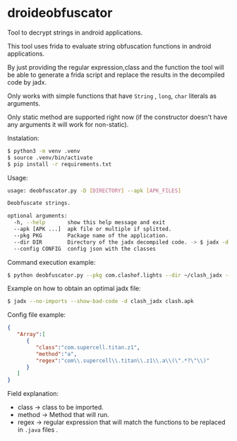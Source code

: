# droideobfuscator
Tool to decrypt strings in android applications.

This tool uses frida to evaluate string obfuscation functions in android applications.

By just providing the regular expression,class and the function the tool will be able to generate a frida script and replace the results in the decompiled code by jadx.

Only works with simple functions that have `String` , `long`, `char` literals as arguments.

Only static method are supported right now (if the constructor doesn't have any arguments it will work for non-static).

Instalation:

```bash
$ python3 -m venv .venv
$ source .venv/bin/activate
$ pip install -r requirements.txt
```

Usage:
```bash
usage: deobfuscator.py -D [DIRECTORY] --apk [APK_FILES]

Deobfuscate strings.

optional arguments:
  -h, --help       show this help message and exit
  --apk [APK ...]  apk file or multiple if splitted.
  --pkg PKG        Package name of the application.
  --dir DIR        Directory of the jadx decompiled code. -> $ jadx -d dec_code example.apk
  --config CONFIG  config json with the classes

```

Command execution example:
```bash
$ python deobfuscator.py --pkg com.clashof.lights --dir ~/clash_jadx --config config.json
```

Example on how to obtain an optimal jadx file:
```bash
$ jadx --no-imports --show-bad-code -d clash_jadx clash.apk
```

Config file example:
```json
{
   "Array":[
      {
         "class":"com.supercell.titan.z1",
         "method":"a",
         "regex":"com\\.supercell\\.titan\\.z1\\.a\\(\".*?\"\\)"
      }
   ]
}
```

Field explanation:

- class -> class to be imported.
- method -> Method that will run.
- regex -> regular expression that will match the functions to be replaced in `.java` files .

